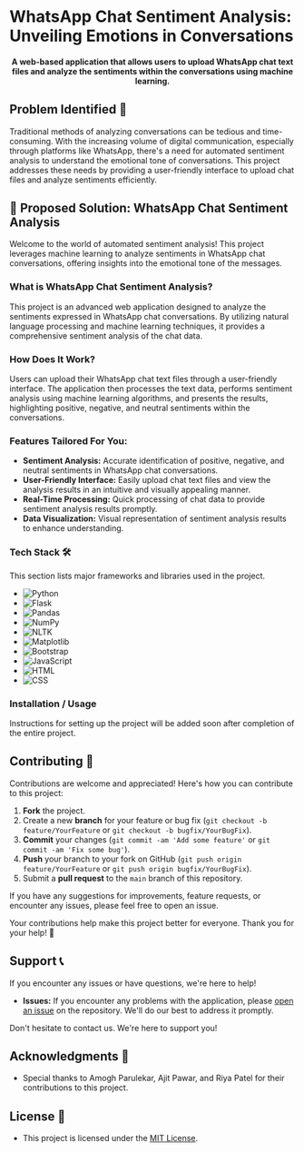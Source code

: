 # WhatsApp Chat Sentiment Analysis: Unveiling Emotions in Conversations


<h4 align="center">A web-based application that allows users to upload WhatsApp chat text files and analyze the sentiments within the conversations using machine learning.</h4>

## Problem Identified 📝

Traditional methods of analyzing conversations can be tedious and time-consuming. With the increasing volume of digital communication, especially through platforms like WhatsApp, there's a need for automated sentiment analysis to understand the emotional tone of conversations. This project addresses these needs by providing a user-friendly interface to upload chat files and analyze sentiments efficiently.

## 🚀 Proposed Solution: WhatsApp Chat Sentiment Analysis

Welcome to the world of automated sentiment analysis! This project leverages machine learning to analyze sentiments in WhatsApp chat conversations, offering insights into the emotional tone of the messages.

### What is WhatsApp Chat Sentiment Analysis?

This project is an advanced web application designed to analyze the sentiments expressed in WhatsApp chat conversations. By utilizing natural language processing and machine learning techniques, it provides a comprehensive sentiment analysis of the chat data.

### How Does It Work?

Users can upload their WhatsApp chat text files through a user-friendly interface. The application then processes the text data, performs sentiment analysis using machine learning algorithms, and presents the results, highlighting positive, negative, and neutral sentiments within the conversations.

### Features Tailored For You:

- **Sentiment Analysis:** Accurate identification of positive, negative, and neutral sentiments in WhatsApp chat conversations.
- **User-Friendly Interface:** Easily upload chat text files and view the analysis results in an intuitive and visually appealing manner.
- **Real-Time Processing:** Quick processing of chat data to provide sentiment analysis results promptly.
- **Data Visualization:** Visual representation of sentiment analysis results to enhance understanding.

### Tech Stack 🛠️

This section lists major frameworks and libraries used in the project.

* ![Python](https://img.shields.io/badge/Python-3776AB?style=for-the-badge&logo=python&logoColor=white)
* ![Flask](https://img.shields.io/badge/Flask-000000?style=for-the-badge&logo=flask&logoColor=white)
* ![Pandas](https://img.shields.io/badge/Pandas-150458?style=for-the-badge&logo=pandas&logoColor=white)
* ![NumPy](https://img.shields.io/badge/NumPy-013243?style=for-the-badge&logo=numpy&logoColor=white)
* ![NLTK](https://img.shields.io/badge/NLTK-0271D8?style=for-the-badge&logoColor=white)
* ![Matplotlib](https://img.shields.io/badge/Matplotlib-019F3E?style=for-the-badge&logo=matplotlib&logoColor=white)
* ![Bootstrap](https://img.shields.io/badge/Bootstrap-563D7C?style=for-the-badge&logo=bootstrap&logoColor=white)
* ![JavaScript](https://img.shields.io/badge/JavaScript-F7DF1E?style=for-the-badge&logo=javascript&logoColor=black)
* ![HTML](https://img.shields.io/badge/HTML-E34F26?style=for-the-badge&logo=html5&logoColor=white)
* ![CSS](https://img.shields.io/badge/CSS-1572B6?style=for-the-badge&logo=css3&logoColor=white)

### Installation / Usage

Instructions for setting up the project will be added soon after completion of the entire project.

## Contributing 🤝

Contributions are welcome and appreciated! Here's how you can contribute to this project:

1. **Fork** the project.
2. Create a new **branch** for your feature or bug fix (`git checkout -b feature/YourFeature` or `git checkout -b bugfix/YourBugFix`).
3. **Commit** your changes (`git commit -am 'Add some feature'` or `git commit -am 'Fix some bug'`).
4. **Push** your branch to your fork on GitHub (`git push origin feature/YourFeature` or `git push origin bugfix/YourBugFix`).
5. Submit a **pull request** to the `main` branch of this repository.

If you have any suggestions for improvements, feature requests, or encounter any issues, please feel free to open an issue.

Your contributions help make this project better for everyone. Thank you for your help! 🙌

## Support 📞

If you encounter any issues or have questions, we're here to help!

- **Issues:** If you encounter any problems with the application, please [open an issue](https://github.com/kaushikp020603/Whatsapp-Chat-Sentiment-Analysis/issues) on the repository. We'll do our best to address it promptly.



Don't hesitate to contact us. We're here to support you!

## Acknowledgments 🙏

- Special thanks to Amogh Parulekar, Ajit Pawar, and Riya Patel for their contributions to this project.

## License 📝

- This project is licensed under the [MIT License](LICENSE).
